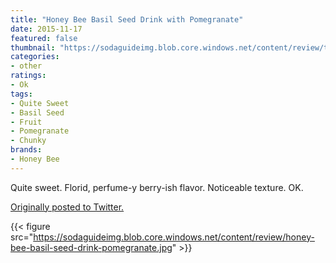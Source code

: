 ```yaml
---
title: "Honey Bee Basil Seed Drink with Pomegranate"
date: 2015-11-17
featured: false
thumbnail: "https://sodaguideimg.blob.core.windows.net/content/review/thumbs/honey-bee-basil-seed-drink-pomegranate.jpg"
categories:
- other
ratings:
- Ok
tags:
- Quite Sweet
- Basil Seed
- Fruit
- Pomegranate
- Chunky
brands:
- Honey Bee
---
```


Quite sweet. Florid, perfume-y berry-ish flavor. Noticeable texture. OK.

[Originally posted to Twitter.](https://twitter.com/Cavorter/status/666683751724916737)

{{< figure src="https://sodaguideimg.blob.core.windows.net/content/review/honey-bee-basil-seed-drink-pomegranate.jpg" >}}
